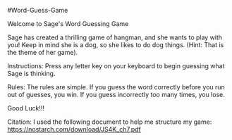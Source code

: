 #Word-Guess-Game

Welcome to Sage's Word Guessing Game 

Sage has created a thrilling game of hangman, and she wants to play with you! Keep in mind she is a dog, so she likes to do dog things. (Hint: That is the theme of her game).

Instructions: 
Press any letter key on your keyboard to begin guessing what Sage is thinking. 

Rules: 
The rules are simple. If you guess the word correctly before you run out of guesses, you win. If you guess incorrectly too many times, you lose. 

Good Luck!!! 

Citation: 
I used the following document to help me structure my game: 
https://nostarch.com/download/JS4K_ch7.pdf

